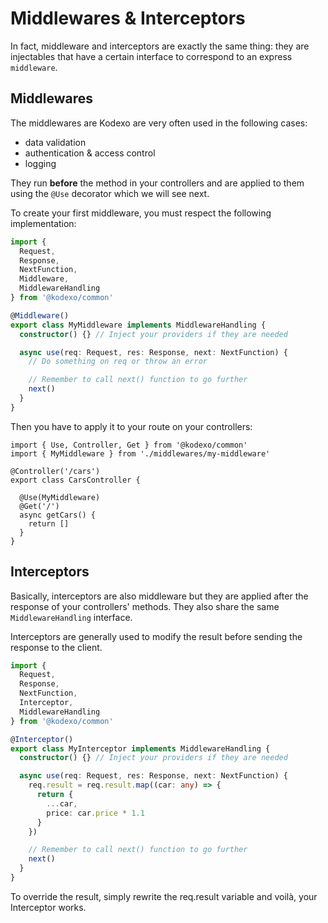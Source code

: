 # Middlewares & Interceptors

In fact, middleware and interceptors are exactly the same thing: they are injectables that have a certain interface to correspond to an express `middleware`.

## Middlewares

The middlewares are Kodexo are very often used in the following cases:
- data validation
- authentication & access control
- logging

They run **before** the method in your controllers and are applied to them using the `@Use` decorator which we will see next.

To create your first middleware, you must respect the following implementation:

```typescript
import {
  Request,
  Response,
  NextFunction,
  Middleware,
  MiddlewareHandling
} from '@kodexo/common'

@Middleware()
export class MyMiddleware implements MiddlewareHandling {
  constructor() {} // Inject your providers if they are needed

  async use(req: Request, res: Response, next: NextFunction) {
    // Do something on req or throw an error

    // Remember to call next() function to go further
    next()
  }
}
```

Then you have to apply it to your route on your controllers:

```typescript{7}
import { Use, Controller, Get } from '@kodexo/common'
import { MyMiddleware } from './middlewares/my-middleware'

@Controller('/cars')
export class CarsController {

  @Use(MyMiddleware)
  @Get('/')
  async getCars() {
    return []
  }
}
```

## Interceptors

Basically, interceptors are also middleware but they are applied after the response of your controllers' methods. They also share the same `MiddlewareHandling` interface.

Interceptors are generally used to modify the result before sending the response to the client.

```typescript
import {
  Request,
  Response,
  NextFunction,
  Interceptor,
  MiddlewareHandling
} from '@kodexo/common'

@Interceptor()
export class MyInterceptor implements MiddlewareHandling {
  constructor() {} // Inject your providers if they are needed

  async use(req: Request, res: Response, next: NextFunction) {
    req.result = req.result.map((car: any) => {
      return {
        ...car,
        price: car.price * 1.1
      }
    })

    // Remember to call next() function to go further
    next()
  }
}
```

To override the result, simply rewrite the req.result variable and voilà, your Interceptor works.
